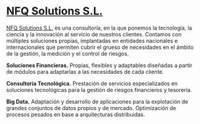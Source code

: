 # [NFQ Solutions S.L.](http://nfqsolutions.github.io)

[NFQ Solutions S.L.](http://nfqsolutions.github.io) es una consultoría, en la que ponemos la tecnología, la ciencia y la innovación al servicio de nuestros clientes. Contamos con múltiples soluciones propias, implantadas en entidades nacionales e internacionales que permiten cubrir el grueso de necesidades en el ámbito de la gestión, la medición y el control de riesgos.

**Soluciones Financieras.** Propias, flexibles y adaptables diseñadas a partir de módulos para adaptarlas a las necesidades de cada cliente.

**Consultoría Tecnológica.** Prestación de servicios especializados en soluciones tecnológicas para la gestión de riesgos financieros y tesorería.

**Big Data.** Adaptación y desarrollo de aplicaciones para la explotación de grandes conjuntos de datos propios y de mercado. Optimización de procesos pesados en base a arquitecturas distribuidas.

